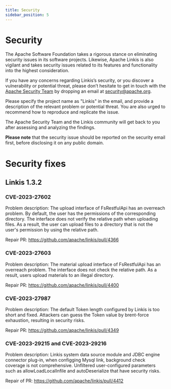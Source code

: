 ```yaml
---
title: Security
sidebar_position: 5
---
```


# Security

The Apache Software Foundation takes a rigorous stance on eliminating security issues in its software projects. Likewise, Apache Linkis is also vigilant and takes security issues related to its features and functionality into the highest consideration.

If you have any concerns regarding Linkis’s security, or you discover a vulnerability or potential threat, please don’t hesitate to get in touch with the [Apache Security Team](http://www.apache.org/security/) by dropping an email at [security@apache.org](mailto:security@apache.org).

Please specify the project name as "Linkis" in the email, and provide a description of the relevant problem or potential threat. You are also urged to recommend how to reproduce and replicate the issue.

The Apache Security Team and the Linkis community will get back to you after assessing and analyzing the findings.

**Please note** that the security issue should be reported on the security email first, before disclosing it on any public domain.

# Security fixes

## Linkis 1.3.2

### CVE-2023-27602


Problem description: The upload interface of FsRestfulApi has an overreach problem. By default, the user has the permissions of the corresponding directory. The interface does not verify the relative path when uploading files. As a result, the user can upload files to a directory that is not the user's permission by using the relative path.


Repair PR: https://github.com/apache/linkis/pull/4366



### CVE-2023-27603


Problem description: The material upload interface of FsRestfulApi has an overreach problem. The interface does not check the relative path. As a result, users upload materials to an illegal directory.


Repair PR: https://github.com/apache/linkis/pull/4400


### CVE-2023-27987


Problem description: The default Token length configured by Linkis is too short and fixed. Attackers can guess the Token value by brent-force exhaustion, resulting in security risks.


Repair PR: https://github.com/apache/linkis/pull/4349


### CVE-2023-29215 and CVE-2023-29216


Problem description: Linkis system data source module and JDBC engine connector plug-in, when configging Mysql link, background check coverage is not comprehensive. Unfiltered user-configured parameters such as allowLoadLocalInfile and autoDeserialize that have security risks.


Repair of PR: https://github.com/apache/linkis/pull/4412